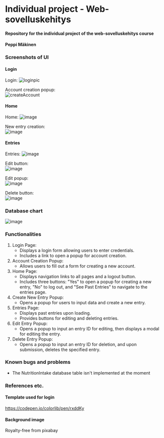 # Individual project - Web-sovelluskehitys

#### Repository for the individual project of the web-sovelluskehitys course
#### Peppi Mäkinen

### Screenshots of UI
#### Login
Login:
![loginpic](https://github.com/peppimakinen/yksiloprojekti_k24/assets/111729175/730fe1da-ca08-4fb4-b7ca-ded86ca44f03)

Account creation popup: <br>
![createAccount](https://github.com/peppimakinen/yksiloprojekti_k24/assets/111729175/e63cf28d-9007-4529-b0ca-504a7e73a6a0)

#### Home
Home:
![image](https://github.com/peppimakinen/yksiloprojekti_k24/assets/111729175/cde59bce-14af-4888-970f-aaed0a8339e9)

New entry creation: <br>
![image](https://github.com/peppimakinen/yksiloprojekti_k24/assets/111729175/fc45ceab-e547-41ba-aa23-f5d74e817c10)

#### Entries
Entries:
![image](https://github.com/peppimakinen/yksiloprojekti_k24/assets/111729175/da2798b4-31ae-47d6-b2af-25c0c540af42)

Edit button: <br>
![image](https://github.com/peppimakinen/yksiloprojekti_k24/assets/111729175/38af06cc-c341-411a-b748-8c597b519f44)

Edit popup: <br>
![image](https://github.com/peppimakinen/yksiloprojekti_k24/assets/111729175/0f4fd15a-0f42-43a7-8c98-19df76d230aa)

Delete button: <br>
![image](https://github.com/peppimakinen/yksiloprojekti_k24/assets/111729175/d22611f4-c48d-47ea-a6ef-54c6a701edc6)

### Database chart
![image](https://github.com/peppimakinen/yksiloprojekti_k24/assets/111729175/b7a3fcc9-aecd-46d8-a463-7863526c33ae)


### Functionalities
1. Login Page:
   - Displays a login form allowing users to enter credentials.
   - Includes a link to open a popup for account creation.
2. Account Creation Popup:
   - Allows users to fill out a form for creating a new account.
3. Home Page:
   - Displays navigation links to all pages and a logout button.
   - Includes three buttons: "Yes" to open a popup for creating a new entry, "No" to log out, and "See Past Entries" to navigate to the entries page.
4. Create New Entry Popup:
   - Opens a popup for users to input data and create a new entry.
5. Entries Page:
   - Displays past entries upon loading.
   - Provides buttons for editing and deleting entries.
6. Edit Entry Popup:
   - Opens a popup to input an entry ID for editing, then displays a modal for editing the entry.
7. Delete Entry Popup:
   - Opens a popup to input an entry ID for deletion, and upon submission, deletes the specified entry.

### Known bugs and problems 
  - The NutritionIntake database table isn't implemented at the moment

### References etc.
#### Template used for login
  https://codepen.io/colorlib/pen/rxddKy
#### Background image
  Royalty-free from pixabay


